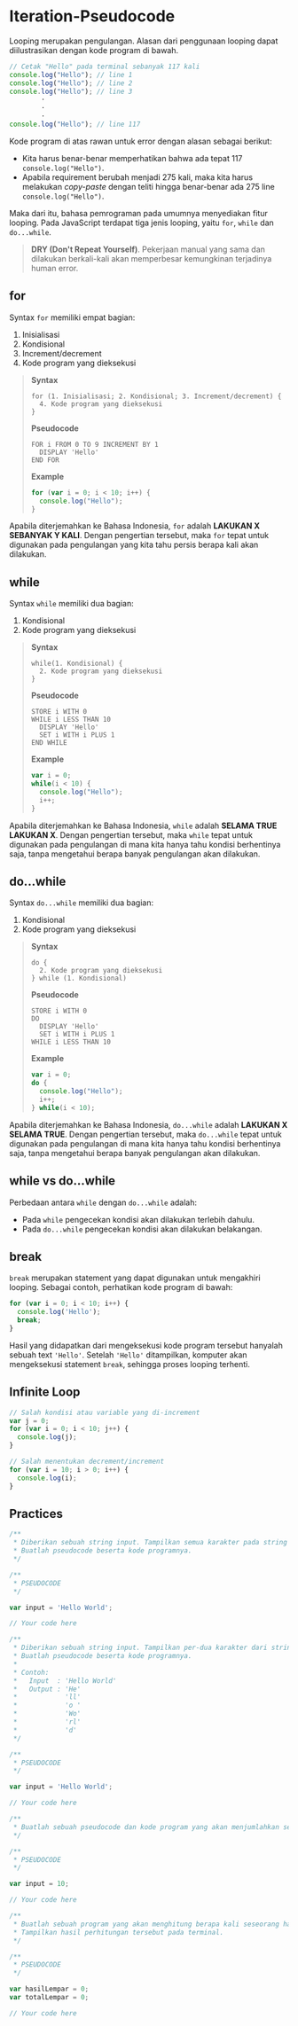 # Iteration-Pseudocode

Looping merupakan pengulangan. Alasan dari penggunaan looping dapat diilustrasikan dengan kode program di bawah.

```javascript
// Cetak "Hello" pada terminal sebanyak 117 kali
console.log("Hello"); // line 1
console.log("Hello"); // line 2
console.log("Hello"); // line 3
        ·
        ·
        ·
console.log("Hello"); // line 117
```

Kode program di atas rawan untuk error dengan alasan sebagai berikut:
- Kita harus benar-benar memperhatikan bahwa ada tepat 117 `console.log("Hello")`.
- Apabila requirement berubah menjadi 275 kali, maka kita harus melakukan _copy-paste_ dengan teliti hingga benar-benar ada 275 line `console.log("Hello")`.

Maka dari itu, bahasa pemrograman pada umumnya menyediakan fitur looping. Pada JavaScript terdapat tiga jenis looping, yaitu `for`, `while` dan `do...while`.

> **DRY (Don't Repeat Yourself)**. Pekerjaan manual yang sama dan dilakukan berkali-kali akan memperbesar kemungkinan terjadinya human error.

## for

Syntax `for` memiliki empat bagian:
1. Inisialisasi
2. Kondisional
3. Increment/decrement
4. Kode program yang dieksekusi

> **Syntax**
> 
> ```
> for (1. Inisialisasi; 2. Kondisional; 3. Increment/decrement) {
>   4. Kode program yang dieksekusi
> }
> ```
> 
> **Pseudocode**
> 
> ```
> FOR i FROM 0 TO 9 INCREMENT BY 1
>   DISPLAY 'Hello'
> END FOR
> ```
> 
> **Example**
> 
> ```javascript
> for (var i = 0; i < 10; i++) {
>   console.log("Hello");
> }
> ```

Apabila diterjemahkan ke Bahasa Indonesia, `for` adalah **LAKUKAN X SEBANYAK Y KALI**. Dengan pengertian tersebut, maka `for` tepat untuk digunakan pada pengulangan yang kita tahu persis berapa kali akan dilakukan.

## while

Syntax `while` memiliki dua bagian:
1. Kondisional
2. Kode program yang dieksekusi

> **Syntax**
> 
> ```
> while(1. Kondisional) {
>   2. Kode program yang dieksekusi
> }
> ```
> 
> **Pseudocode**
> 
> ```
> STORE i WITH 0
> WHILE i LESS THAN 10
>   DISPLAY 'Hello'
>   SET i WITH i PLUS 1
> END WHILE
> ```
> 
> **Example**
> 
> ```javascript
> var i = 0;
> while(i < 10) {
>   console.log("Hello");
>   i++;
> }
> ```

Apabila diterjemahkan ke Bahasa Indonesia, `while` adalah **SELAMA TRUE LAKUKAN X**. Dengan pengertian tersebut, maka `while` tepat untuk digunakan pada pengulangan di mana kita hanya tahu kondisi berhentinya saja, tanpa mengetahui berapa banyak pengulangan akan dilakukan.

## do...while

Syntax `do...while` memiliki dua bagian:
1. Kondisional
2. Kode program yang dieksekusi

> **Syntax**
> 
> ```
> do {
>   2. Kode program yang dieksekusi
> } while (1. Kondisional)
> ```
> 
> **Pseudocode**
> 
> ```
> STORE i WITH 0
> DO
>   DISPLAY 'Hello'
>   SET i WITH i PLUS 1
> WHILE i LESS THAN 10
> ```
> 
> **Example**
> 
> ```javascript
> var i = 0;
> do {
>   console.log("Hello");
>   i++;
> } while(i < 10);
> ```

Apabila diterjemahkan ke Bahasa Indonesia, `do...while` adalah **LAKUKAN X SELAMA TRUE**. Dengan pengertian tersebut, maka `do...while` tepat untuk digunakan pada pengulangan di mana kita hanya tahu kondisi berhentinya saja, tanpa mengetahui berapa banyak pengulangan akan dilakukan.

## while vs do...while

Perbedaan antara `while` dengan `do...while` adalah:
- Pada `while` pengecekan kondisi akan dilakukan terlebih dahulu.
- Pada `do...while` pengecekan kondisi akan dilakukan belakangan.

## break

`break` merupakan statement yang dapat digunakan untuk mengakhiri looping. Sebagai contoh, perhatikan kode program di bawah:

```javascript
for (var i = 0; i < 10; i++) {
  console.log('Hello');
  break;
}
```

Hasil yang didapatkan dari mengeksekusi kode program tersebut hanyalah sebuah text `'Hello'`. Setelah `'Hello'` ditampilkan, komputer akan mengeksekusi statement `break`, sehingga proses looping terhenti.

## Infinite Loop

```javascript
// Salah kondisi atau variable yang di-increment
var j = 0;
for (var i = 0; i < 10; j++) {
  console.log(j);
}

// Salah menentukan decrement/increment
for (var i = 10; i > 0; i++) {
  console.log(i);
}
```

## Practices

```javascript
/**
 * Diberikan sebuah string input. Tampilkan semua karakter pada string tersebut ke bawah pada terminal.
 * Buatlah pseudocode beserta kode programnya.
 */

/**
 * PSEUDOCODE
 */

var input = 'Hello World';

// Your code here
```

```javascript
/**
 * Diberikan sebuah string input. Tampilkan per-dua karakter dari string tersebut ke bawah pada terminal.
 * Buatlah pseudocode beserta kode programnya.
 * 
 * Contoh:
 *   Input  : 'Hello World'
 *   Output : 'He'
 *            'll'
 *            'o '
 *            'Wo'
 *            'rl'
 *            'd'
 */

/**
 * PSEUDOCODE
 */

var input = 'Hello World';

// Your code here
```

```javascript
/**
 * Buatlah sebuah pseudocode dan kode program yang akan menjumlahkan semua angka genap dari 1 hingga input.
 */

/**
 * PSEUDOCODE
 */

var input = 10;

// Your code here
```

```javascript
/**
 * Buatlah sebuah program yang akan menghitung berapa kali seseorang harus melempar dadu sehingga mendapatkan angka 6.
 * Tampilkan hasil perhitungan tersebut pada terminal.
 */

/**
 * PSEUDOCODE
 */

var hasilLempar = 0;
var totalLempar = 0;

// Your code here
```
